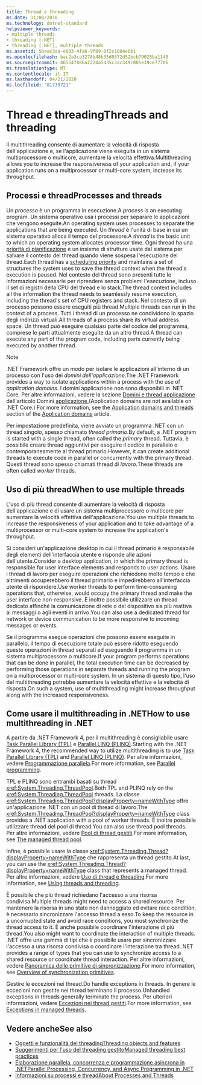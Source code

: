 ```yaml
---
title: Thread e threading
ms.date: 11/08/2018
ms.technology: dotnet-standard
helpviewer_keywords:
- multiple threads
- threading [.NET]
- threading [.NET], multiple threads
ms.assetid: 5baac3aa-e603-4fa6-9f89-0f2c1084e6b1
ms.openlocfilehash: bac2a3ca3278b48b35d0372d52bcb79025ba1148
ms.sourcegitcommit: 465547886a1224a5435c3ac349c805e39ce77706
ms.translationtype: MT
ms.contentlocale: it-IT
ms.lasthandoff: 04/21/2020
ms.locfileid: "81739721"
---
```

# <a name="threads-and-threading"></a><span data-ttu-id="1e4f9-102">Thread e threading</span><span class="sxs-lookup"><span data-stu-id="1e4f9-102">Threads and threading</span></span>

<span data-ttu-id="1e4f9-103">Il multithreading consente di aumentare la velocità di risposta dell'applicazione e, se l'applicazione viene eseguita in un sistema multiprocessore o multicore, aumentare la velocità effettiva.</span><span class="sxs-lookup"><span data-stu-id="1e4f9-103">Multithreading allows you to increase the responsiveness of your application and, if your application runs on a multiprocessor or multi-core system, increase its throughput.</span></span>

## <a name="processes-and-threads"></a><span data-ttu-id="1e4f9-104">Processi e thread</span><span class="sxs-lookup"><span data-stu-id="1e4f9-104">Processes and threads</span></span>

<span data-ttu-id="1e4f9-105">Un *processo* è un programma in esecuzione.</span><span class="sxs-lookup"><span data-stu-id="1e4f9-105">A *process* is an executing program.</span></span> <span data-ttu-id="1e4f9-106">Un sistema operativo usa i processi per separare le applicazioni che vengono eseguite.</span><span class="sxs-lookup"><span data-stu-id="1e4f9-106">An operating system uses processes to separate the applications that are being executed.</span></span> <span data-ttu-id="1e4f9-107">Un *thread* è l'unità di base in cui un sistema operativo alloca il tempo del processore.</span><span class="sxs-lookup"><span data-stu-id="1e4f9-107">A *thread* is the basic unit to which an operating system allocates processor time.</span></span> <span data-ttu-id="1e4f9-108">Ogni thread ha una [priorità di pianificazione](scheduling-threads.md) e un insieme di strutture usate dal sistema per salvare il contesto del thread quando viene sospesa l'esecuzione del thread.</span><span class="sxs-lookup"><span data-stu-id="1e4f9-108">Each thread has a [scheduling priority](scheduling-threads.md) and maintains a set of structures the system uses to save the thread context when the thread's execution is paused.</span></span> <span data-ttu-id="1e4f9-109">Nel contesto del thread sono presenti tutte le informazioni necessarie per riprendere senza problemi l'esecuzione, incluso il set di registri della CPU del thread e lo stack.</span><span class="sxs-lookup"><span data-stu-id="1e4f9-109">The thread context includes all the information the thread needs to seamlessly resume execution, including the thread's set of CPU registers and stack.</span></span> <span data-ttu-id="1e4f9-110">Nel contesto di un processo possono essere eseguiti più thread.</span><span class="sxs-lookup"><span data-stu-id="1e4f9-110">Multiple threads can run in the context of a process.</span></span> <span data-ttu-id="1e4f9-111">Tutti i thread di un processo ne condividono lo spazio degli indirizzi virtuali.</span><span class="sxs-lookup"><span data-stu-id="1e4f9-111">All threads of a process share its virtual address space.</span></span> <span data-ttu-id="1e4f9-112">Un thread può eseguire qualsiasi parte del codice del programma, comprese le parti attualmente eseguite da un altro thread.</span><span class="sxs-lookup"><span data-stu-id="1e4f9-112">A thread can execute any part of the program code, including parts currently being executed by another thread.</span></span>

> [!NOTE]
> <span data-ttu-id="1e4f9-113">.NET Framework offre un modo per isolare le applicazioni all'interno di un processo con l'uso dei *domini dell'applicazione*.</span><span class="sxs-lookup"><span data-stu-id="1e4f9-113">The .NET Framework provides a way to isolate applications within a process with the use of *application domains*.</span></span> <span data-ttu-id="1e4f9-114">I domini applicazione non sono disponibili in .NET Core. Per altre informazioni, vedere la sezione [Domini e thread applicazione](../../framework/app-domains/application-domains.md#application-domains-and-threads) dell'articolo Domini [applicazione.](../../framework/app-domains/application-domains.md)</span><span class="sxs-lookup"><span data-stu-id="1e4f9-114">(Application domains are not available on .NET Core.) For more information, see the [Application domains and threads](../../framework/app-domains/application-domains.md#application-domains-and-threads) section of the [Application domains](../../framework/app-domains/application-domains.md) article.</span></span>

<span data-ttu-id="1e4f9-115">Per impostazione predefinita, viene avviato un programma .NET con un thread singolo, spesso chiamato *thread primario*.</span><span class="sxs-lookup"><span data-stu-id="1e4f9-115">By default, a .NET program is started with a single thread, often called the *primary* thread.</span></span> <span data-ttu-id="1e4f9-116">Tuttavia, è possibile creare thread aggiuntivi per eseguire il codice in parallelo o contemporaneamente al thread primario.</span><span class="sxs-lookup"><span data-stu-id="1e4f9-116">However, it can create additional threads to execute code in parallel or concurrently with the primary thread.</span></span> <span data-ttu-id="1e4f9-117">Questi thread sono spesso chiamati thread di *lavoro.*</span><span class="sxs-lookup"><span data-stu-id="1e4f9-117">These threads are often called *worker* threads.</span></span>

## <a name="when-to-use-multiple-threads"></a><span data-ttu-id="1e4f9-118">Uso di più thread</span><span class="sxs-lookup"><span data-stu-id="1e4f9-118">When to use multiple threads</span></span>

<span data-ttu-id="1e4f9-119">L'uso di più thread consente di aumentare la velocità di risposta dell'applicazione e di usare un sistema multiprocessore o multicore per aumentare la velocità effettiva dell'applicazione.</span><span class="sxs-lookup"><span data-stu-id="1e4f9-119">You use multiple threads to increase the responsiveness of your application and to take advantage of a multiprocessor or multi-core system to increase the application's throughput.</span></span>

<span data-ttu-id="1e4f9-120">Si consideri un'applicazione desktop in cui il thread primario è responsabile degli elementi dell'interfaccia utente e risponde alle azioni dell'utente.</span><span class="sxs-lookup"><span data-stu-id="1e4f9-120">Consider a desktop application, in which the primary thread is responsible for user interface elements and responds to user actions.</span></span> <span data-ttu-id="1e4f9-121">Usare i thread di lavoro per eseguire operazioni che richiedono molto tempo e che altrimenti occuperebbero il thread primario e impedirebbero all'interfaccia utente di rispondere.</span><span class="sxs-lookup"><span data-stu-id="1e4f9-121">Use worker threads to perform time-consuming operations that, otherwise, would occupy the primary thread and make the user interface non-responsive.</span></span> <span data-ttu-id="1e4f9-122">È inoltre possibile utilizzare un thread dedicato affinché la comunicazione di rete o del dispositivo sia più reattiva ai messaggi o agli eventi in arrivo.</span><span class="sxs-lookup"><span data-stu-id="1e4f9-122">You can also use a dedicated thread for network or device communication to be more responsive to incoming messages or events.</span></span>

<span data-ttu-id="1e4f9-123">Se il programma esegue operazioni che possono essere eseguite in parallelo, il tempo di esecuzione totale può essere ridotto eseguendo queste operazioni in thread separati ed eseguendo il programma in un sistema multiprocessore o multicore.</span><span class="sxs-lookup"><span data-stu-id="1e4f9-123">If your program performs operations that can be done in parallel, the total execution time can be decreased by performing those operations in separate threads and running the program on a multiprocessor or multi-core system.</span></span> <span data-ttu-id="1e4f9-124">In un sistema di questo tipo, l'uso del multithreading potrebbe aumentare la velocità effettiva e la velocità di risposta.</span><span class="sxs-lookup"><span data-stu-id="1e4f9-124">On such a system, use of multithreading might increase throughput along with the increased responsiveness.</span></span>

## <a name="how-to-use-multithreading-in-net"></a><span data-ttu-id="1e4f9-125">Come usare il multithreading in .NET</span><span class="sxs-lookup"><span data-stu-id="1e4f9-125">How to use multithreading in .NET</span></span>

<span data-ttu-id="1e4f9-126">A partire da .NET Framework 4, per il multithreading è consigliabile usare [Task Parallel Library (TPL)](../parallel-programming/task-parallel-library-tpl.md) e [Parallel LINQ (PLINQ)](../parallel-programming/introduction-to-plinq.md).</span><span class="sxs-lookup"><span data-stu-id="1e4f9-126">Starting with the .NET Framework 4, the recommended way to utilize multithreading is to use [Task Parallel Library (TPL)](../parallel-programming/task-parallel-library-tpl.md) and [Parallel LINQ (PLINQ)](../parallel-programming/introduction-to-plinq.md).</span></span> <span data-ttu-id="1e4f9-127">Per altre informazioni, vedere [Programmazione parallela](../parallel-programming/index.md).</span><span class="sxs-lookup"><span data-stu-id="1e4f9-127">For more information, see [Parallel programming](../parallel-programming/index.md).</span></span>

<span data-ttu-id="1e4f9-128">TPL e PLINQ sono entrambi basati su thread <xref:System.Threading.ThreadPool>.</span><span class="sxs-lookup"><span data-stu-id="1e4f9-128">Both TPL and PLINQ rely on the <xref:System.Threading.ThreadPool> threads.</span></span> <span data-ttu-id="1e4f9-129">La classe <xref:System.Threading.ThreadPool?displayProperty=nameWithType> offre un'applicazione .NET con un pool di thread di lavoro.</span><span class="sxs-lookup"><span data-stu-id="1e4f9-129">The <xref:System.Threading.ThreadPool?displayProperty=nameWithType> class provides a .NET application with a pool of worker threads.</span></span> <span data-ttu-id="1e4f9-130">È inoltre possibile utilizzare thread del pool di thread.</span><span class="sxs-lookup"><span data-stu-id="1e4f9-130">You can also use thread pool threads.</span></span> <span data-ttu-id="1e4f9-131">Per altre informazioni, vedere [Pool di thread gestiti](the-managed-thread-pool.md).</span><span class="sxs-lookup"><span data-stu-id="1e4f9-131">For more information, see [The managed thread pool](the-managed-thread-pool.md).</span></span>

<span data-ttu-id="1e4f9-132">Infine, è possibile usare la classe <xref:System.Threading.Thread?displayProperty=nameWithType> che rappresenta un thread gestito.</span><span class="sxs-lookup"><span data-stu-id="1e4f9-132">At last, you can use the <xref:System.Threading.Thread?displayProperty=nameWithType> class that represents a managed thread.</span></span> <span data-ttu-id="1e4f9-133">Per altre informazioni, vedere [Uso di thread e threading](using-threads-and-threading.md).</span><span class="sxs-lookup"><span data-stu-id="1e4f9-133">For more information, see [Using threads and threading](using-threads-and-threading.md).</span></span>

<span data-ttu-id="1e4f9-134">È possibile che più thread richiedano l'accesso a una risorsa condivisa.</span><span class="sxs-lookup"><span data-stu-id="1e4f9-134">Multiple threads might need to access a shared resource.</span></span> <span data-ttu-id="1e4f9-135">Per mantenere la risorsa in uno stato non danneggiato ed evitare race condition, è necessario sincronizzare l'accesso thread a esso.</span><span class="sxs-lookup"><span data-stu-id="1e4f9-135">To keep the resource in a uncorrupted state and avoid race conditions, you must synchronize the thread access to it.</span></span> <span data-ttu-id="1e4f9-136">È anche possibile coordinare l'interazione di più thread.</span><span class="sxs-lookup"><span data-stu-id="1e4f9-136">You also might want to coordinate the interaction of multiple threads.</span></span> <span data-ttu-id="1e4f9-137">.NET offre una gamma di tipi che è possibile usare per sincronizzare l'accesso a una risorsa condivisa o coordinare l'interazione tra thread.</span><span class="sxs-lookup"><span data-stu-id="1e4f9-137">.NET provides a range of types that you can use to synchronize access to a shared resource or coordinate thread interaction.</span></span> <span data-ttu-id="1e4f9-138">Per altre informazioni, vedere [Panoramica delle primitive di sincronizzazione](overview-of-synchronization-primitives.md).</span><span class="sxs-lookup"><span data-stu-id="1e4f9-138">For more information, see [Overview of synchronization primitives](overview-of-synchronization-primitives.md).</span></span>

<span data-ttu-id="1e4f9-139">Gestire le eccezioni nei thread.</span><span class="sxs-lookup"><span data-stu-id="1e4f9-139">Do handle exceptions in threads.</span></span> <span data-ttu-id="1e4f9-140">In genere le eccezioni non gestite nei thread terminano il processo.</span><span class="sxs-lookup"><span data-stu-id="1e4f9-140">Unhandled exceptions in threads generally terminate the process.</span></span> <span data-ttu-id="1e4f9-141">Per ulteriori informazioni, vedere [Eccezioni nei thread gestiti](exceptions-in-managed-threads.md).</span><span class="sxs-lookup"><span data-stu-id="1e4f9-141">For more information, see [Exceptions in managed threads](exceptions-in-managed-threads.md).</span></span>

## <a name="see-also"></a><span data-ttu-id="1e4f9-142">Vedere anche</span><span class="sxs-lookup"><span data-stu-id="1e4f9-142">See also</span></span>

- [<span data-ttu-id="1e4f9-143">Oggetti e funzionalità del threading</span><span class="sxs-lookup"><span data-stu-id="1e4f9-143">Threading objects and features</span></span>](threading-objects-and-features.md)
- [<span data-ttu-id="1e4f9-144">Suggerimenti per l'uso del threading gestito</span><span class="sxs-lookup"><span data-stu-id="1e4f9-144">Managed threading best practices</span></span>](managed-threading-best-practices.md)
- [<span data-ttu-id="1e4f9-145">Elaborazione parallela, concorrenza e programmazione asincrona in .NET</span><span class="sxs-lookup"><span data-stu-id="1e4f9-145">Parallel Processing, Concurrency, and Async Programming in .NET</span></span>](../parallel-processing-and-concurrency.md)
- [<span data-ttu-id="1e4f9-146">Informazioni su processi e thread</span><span class="sxs-lookup"><span data-stu-id="1e4f9-146">About Processes and Threads</span></span>](/windows/desktop/procthread/about-processes-and-threads)
